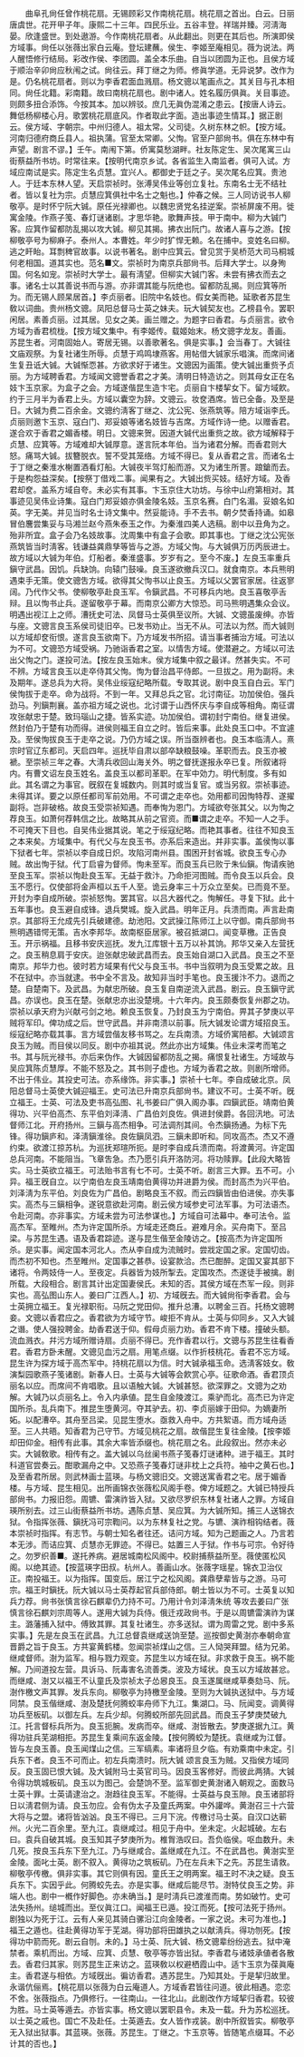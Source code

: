 <!-- { "loadSidebar": true } -->
　　曲阜孔尙任曾作桃花扇。无锡顾彩又作南桃花扇。桃花扇之首出。白云。日丽唐虞世。花开甲子年。康熙二十三年。四民乐业。五谷丰登。祥瑞并臻。河淸海晏。欣逢盛世。到处遨游。今作南桃花扇者。从此翻出。则更在其后也。所演即侯方域事。尙任以张薇出家白云庵。登坛建蘸。侯生、李姬至庵相见。薇为说法。两人醒悟修行结局。彩改作侯、李团圆。盖全本乐曲。自当以团圆为正也。且侯方域于顺治辛卯尙应秋闱之试。尙往云。拜丁继之为师。修眞学道。无异说梦。改作为是。仍名桃花扇者。则以为李香君面血溅扇。杨文骢以笔画点之。其关目与孔本相同。尙任北籍。彩南籍。故曰南桃花扇也。剧中诸人。姓名履历俱眞。关目事迹。则颇多扭合添饰。今按其本。加以辨驳。庶几无眞伪混淆之患云。【按唐人诗云。舞低杨柳楼心月。歌罢桃花扇底风。作者取此字面。造出事迹生情耳。】据正剧云。侯方域、字朝宗。中州归德人。祖太常。父司徒。久树东林之帜。【按方域。河南归德府商丘县人。祖执蒲。官至太常卿。父恂。官至户部尙书。俱在东林中有声望。剧言不谬。】壬午。南闱下第。侨寓莫愁湖畔。社友陈定生、吴次尾寓三山街蔡益所书坊。时常往来。【按明代南京乡试。各省监生入南监者。俱可入试。方域应南试是实。陈定生名贞慧。宜兴人。都御史于廷之子。吴次尾名应箕。贵池人。于廷本东林人望。天启崇祯时。张溥吴伟业等创立复社。东南名士无不结社者。皆以复社为宗。贞慧应箕俱社中名士之魁也。】仲春之候。三人同访说书人柳敬亭。是时怀宁阮大铖。原任光禄卿也。以魏忠贤党名挂逆案。崇祯屏废不用。徙寓金陵。作燕子笺、春灯谜诸剧。才思华艳。歌舞声技。甲于南中。柳为大铖门客。应箕作留都防乱揭以攻大铖。柳见其揭。拂衣出阮门。故诸人喜与之游。【按柳敬亭号为柳麻子。泰州人。本曹姓。年少时犷悍无赖。名在捕中。变姓名曰柳。逃之盰眙。耳剽稗官故事。以说书著名。剧中应箕云。曾见赏于吴桥范大司马桐城何老相国。道其实也。范名■文。崇祯时为南京兵部尙书。后拜大学士。以身殉国。何名如宠。崇祯时大学士。最有淸望。但柳实大铖门客。未尝有拂衣而去之事。诸名士以其善说书而与游。亦非谓其能与阮绝也。留都防乱揭。则应箕等所为。而无锡人顾杲居首。】李贞丽者。旧院中名妓也。假女美而艳。延歌者苏昆生敎以词曲。贵州杨文骢。凤阳总督马士英之妹夫。玩大铖契友也。乙榜县令。罢职闲居。素善贞丽。过其居。见女之美。画兰赠之。为题字曰香君。与贞丽言。欲令方域为香君梳栊。【按方域文集中。有李姬传。载姬始末。杨文骢字龙友。善画。苏昆生者。河南固始人。寄居无锡。以善歌著名。俱是实事。】会当春丁。大铖往文庙观祭。为复社诸生所辱。贞慧于鸡鸣埭燕客。用帖借大铖家乐唱演。而席间诸生复丑诋大铖。大铖惭恧甚。方欲求好于诸生。文骢因为画策。使大铖出重赀予贞丽。为方域聘香君。方域闻文骢誉香君之才美。淸明日特造访之。则其母女正在名妓卞玉京家。为盒子之会。方域遂偕昆生造卞宅。贞丽自卞楼挈女下。留方域飮。约于三月半为香君上头。方域以囊空为辞。文骢云。妆奁酒席。皆已全备。及至是日。大铖为费二百余金。文骢约淸客丁继之、沈公宪、张燕筑等。陪方域诣李氏。贞丽则邀卞玉京、寇白门、郑妥娘等诸名妓皆与吉席。方域作诗一绝。以赠香君。遂合欢于香君之媚香楼。明日。文骢来贺。因道大铖代出重赀之故。欲方域解释于贞慧、应箕等。方域难却大铖厚意。遂言阮本年伯。当为诸君分解。而香君则大怒。痛骂大铖。拔簪脱衣。誓不受其笼络。方域不得已。复从香君之言。而诸名士于丁继之秦淮水榭置酒看灯船。大铖夜半驾灯船而游。又为诸生所詈。踉鎗而去。于是构怨益深矣。【按祭丁借戏二事。闻果有之。大铖出赀买妓。结好方域。及香君却奁。盖系方域自夸。未必实有其事。卞玉京住大功坊。与徐中山府第相对。其事迹见吴伟业诗集。寇白门郑妥娘亦俱金陵名妓。玉京名赛。白门名湄。妥娘名如英。字无美。并见当时名士诗文集中。然妥能诗。手不去书。朝夕焚香持诵。如皋冒伯麐尝集妥与马湘兰赵今燕朱泰玉之作。为秦淮四美人选稿。剧中以丑角为之。殆非所宜。盒子会乃名妓故事。沈周集中有盒子会歌。即其事也。丁继之沈公宪张燕筑皆当时淸客。钱谦益龚鼎孳等皆与之游。方域父恂。与大铖俱万历丙辰进士。故方域以大铖为年伯。灯船者。秦淮盛事。岁岁有之。至今不废。】左良玉率重兵鎭守武昌。因饥。兵缺饷。向辕门鼓噪。良玉遂欲撤兵汉口。就食南京。本兵熊明遇束手无策。使文骢吿方域。欲得其父恂书以止良玉。方域以父罢官家居。往返寥阔。乃代作父书。使柳敬亭赴良玉军。令鎭武昌。不可移兵内地。良玉喜敬亭舌辩。且以恂书止兵。遂留敬亭于幕。而南京公卿方大惊恐。司马熊明遇集众会议。明遇出视江上之师。漕抚史可法、凤督马士英俱至议所。大铖、文骢虽废绅。亦皆与座。文骢言良玉系侯司徒旧卒。已发书劝止。当无不从。可法以为然。而大铖则以方域却奁衔恨。遂言良玉欲南下。乃方域发书所招。请当事者捕治方域。可法以为不可。文骢恐方域受祸。乃驰诣香君之室。以情吿方域。使潜避之。方域以可法出父恂之门。遂投可法。【按左良玉始末。侯方域集中叙之最详。然甚失实。不可不辨。方域言良玉以走卒侍其父恂。恂为督治昌平侍郎。一旦拔之。用为副将。未及期年。遂总兵为大将。吴伟业绥寇纪略所载。专取其说。剧中良玉自白云。军门侯恂拔于走卒。命为战将。不到一年。又拜总兵之官。北讨南征。功加侯伯。强兵劲马。列鎭荆襄。盖亦祖方域之说也。北讨谓于山西怀庆与李自成等相角。南征谓攻张献忠于楚。致玛瑙山之捷。皆系实迹。功加侯伯。谓初封宁南伯。继复进侯。然封伯乃于楚有功而得。进侯则福王自立之时。皆后来事。此处良玉口中。不宜遽及。至侯恂拔良玉于走卒之说。乃仍方域之误。所当亟辨者也。良玉本临淸人。熹宗时官辽东都司。天启四年。巡抚毕自肃以部卒缺粮鼓噪。革职而去。良玉亦被褫。至崇祯三年之春。大淸兵收回山海关外。明之督抚遂报永卒已复。所叙诸将内。有曹文诏左良玉姓名。盖良玉以都司革职。在军中効力。明代制度。多有如此。其名谓之为事官。旣叙在复城数内。则其时或当复官。或当另叙。崇祯事迹。未得其详。要之以原任都司军前効用。不可谓之走卒也。効用都司因恂特荐、遂擢副将。岂非破格。故良玉受崇祯知遇。而奉恂为恩门。方域欲夸张其父。以为恂之荐良玉。如萧何荐韩信之比。故略其从前之官资。而■谓之走卒。不知一人之手。不可掩天下目也。自吴伟业据其说。笔之于绥寇纪略。而艳其事者。往往不知良玉之本来矣。方域集中。有代父与左良玉书。亦系后来造出。并非实事。盖侯恂以事下狱者七年。崇祯以李自成日炽。攻陷河南州县。围困开封省城。欲良玉专心办贼。故出恂于狱。代丁启睿为督师。恂未至军。而良玉兵已败亍朱仙鎭。恂请疾驰至良玉军。崇祯以恂赴良玉军。无益于救汴。乃命拒河图贼。而令良玉以兵会。良玉不愿行。仅使部将金声桓以五千人至。诡云身率三十万众立至矣。已而竟不至。开封为李自成所破。崇祯怒恂。罢其官。以吕大器代之。恂解任。寻复下狱。此十五年事也。良玉避自成锋。退兵樊城。旋入武昌。明年正月。兵溃而南。声言赴南京。其部将王允成先引兵破建德。劫池阳。文武操江陈师江上以守御。南兵部尙书熊明遇错愕无策。吉水李邦华。故南枢臣居家。被召抵湖口。闻变草檄。正告良玉。开示祸福。且移书安庆巡抚。发九江库银十五万以补其饷。邦华又亲入左营抚之。良玉稍息肩于安庆。迨张献忠破武昌而去。良玉始自湖口入武昌。良玉之不至南京。邦华力也。彼时若方域果有代父与良玉书。书中当叙明为良玉受累之故。且不在狱中。亦当就逮。书中全不言及。故知非当时手笔也。良玉援汴不力。退而之楚。自楚南下。及武昌。为献忠所破。良玉复自南逆流入武昌。剧云。良玉鎭守武昌。亦误也。良玉在楚。张献忠亦出没楚境。十六年内。良玉颇奏恢复州郡之功。崇祯以承天府为兴献弓剑之地。赖良玉恢复。乃封良玉为宁南伯。畀其子梦庚以平贼将军印。俾功成之后。世守武昌。并非南溃以前事。阮大铖发论谓方域招良玉。绥寇纪略亦载其事。言方域尝偕友移书骂之。左兵南溃。方域侨寓陪都。大铖颂言良玉为贼。而目侯以同反。剧中亦祖其说。然此亦出方域集。伟业未深考而笔之书。其与阮光禄书。亦后来伪作。大铖因留都防乱之揭。痛恨复社诸生。方域故与吴应箕陈贞慧厚。不能不怒及之。其书则子虚也。方域为香君之故。则剧所增师。不出于伟业。其投史可法。亦系缘饰。非实事。】崇祯十七年。李自成破北京。凤阳总督马士英使大铖迎福王。史可法已升南京兵部尙书。建议不可。士英不听。旣立福王。士英、可法及吏书高弘图、礼书姜曰广俱入阁办事。四鎭武臣。靖南伯黄得功、兴平伯高杰、东平伯刘泽淸、广昌伯刘良佐。俱进封侯爵。各回汛地。可法督师江北。开府扬州。三鎭与高杰相争。可法调剂其间。令杰鎭扬通。为标下先锋。得功鎭庐和。泽淸鎭淮徐。良佐鎭凤泗。三鎭未即听和。同攻高杰。杰又不遵约束。欲渡江掠苏杭。为巡抚郑瑄所扼。是时李自成兵溃而南。将渡黄河。许定国总兵河南。不能阻当。飞章吿急。杰乃愿引兵开洛防河。将功赎罪。【此段大略皆实。马士英欲立福王。可法贻书言有七不可。士英不听。剧言三大罪。五不可。小异。福王旣自立。以宁南伯左良玉靖南伯黄得功并进爵为侯。而封高杰为兴平伯。刘泽淸为东平伯。刘良佐为广昌伯。剧略良玉不叙。而云四鎭皆由伯进侯。亦失事实。高杰与三鎭相争。遂锐意欲赴河南。剧云侯方域参史可法军事。为可法语杰。令赴河南。亦非事实。方域未尝为可法参谋也。】方域自可法幕中。奉可法令。监高杰军。至睢州。杰为许定国所杀。方域走还商丘。避难月余。买舟南下。至吕梁。与苏昆生遇。语及香君踪迹。遂与昆生偕至金陵访之。【按高杰为许定国所杀。是实事。闻定国本河北人。杰从李自成为流贼时。尝戕定国之家。定国切齿。而杰初不知也。杰至睢州。定国事之甚恭。设宴款洽。杰已酣醉。定国又宴其部下诸将。令两妓侍一人。至夜定。兵器皆为妓所掣去。定国攻杰。杰遂徒手被擒。剧所载。大段相合。剧言其计出定国妻侯氏。未知的否。其侯方域在杰军一段。则非实也。高弘图山东人。姜曰广江西人。】初、方域旣去。而大铖尙衔李香君。会与士英拥立福王。复光禄职衔。马阮之党田仰。推升总漕。以聘金三百。托杨文骢聘妾。文骢以香君应之。香君欲为方域守节。峻拒不肯从。士英与仰同乡。又入大铖之谮。使人强投聘金。劫香君送于仰。假母贞丽力劝。香君不肯下楼。撞破头额。流血溅衣。幷污方域所赠诗扇。贞丽不得已。充作香君以行。文骢与苏昆生往看香君。香君方卧未醒。文骢见血污之扇。用笔点缀。以作折枝桃花。香君不忘方域。昆生许为探方域于高杰军中。持桃花扇以为信。时大铖承福玉命。选淸客妓女。敎演梨园歌燕子笺诸剧。新春人日。士英与大铖等会飮赏心亭。征歌命酒。香君顶贞丽名以应。而席间不肯唱歌。且以语触大铖。大铖甚怒。欲深罪之。文骢为之劝解。大铖乃以贞丽名上。令入内承値。昆生自金陵渡江。乘驴而北。高杰已为许定国所杀。乱兵南下。推昆生堕黄河。夺其驴去。初、李贞丽嫁于田仰。为嫡妻所妬。以配漕卒。其舟至吕梁。见昆生堕水。亟救入舟中。方共絮语。而方域舟适至。三人共晤。知香君为己守节。方域见桃花之扇。故偕昆生复往金陵。【按李姬却田仰金。相传有此事。其余大率皆添缀也。桃花扇之名。此段叙出。然亦未必实。大铖敎歌。相传有之。盖大铖以乌丝阑书燕子笺春灯谜诸种。进于福王。其时科道官尝奏云。酣歌漏舟之中。又恐燕子笺春灯谜非枕上之兵符。袖中之黄石也。】及至香君所居。则武林画士蓝瑛。与杨文骢旧交。文骢送寓香君之宅。居于媚香楼。与方域、昆生相见。出所画锦衣张薇松风阁手卷。俾方域题之。大铖已特授兵部尙书。力报旧怨。周镳、雷演祚皆入狱。又欲尽罗织东林复社诸人之罪。方域自瑛所别去。过三山街蔡益所书坊。遇陈贞慧、吴应箕。为大铖所知。捕三人送锦衣狱。令指挥张薇、鎭抚冯可宗鞫问。以为东林复社之党。与镳、演祚相钩结者。薇本崇祯时指挥。有志节。与朝士知名者往还。诘问方域。知为己题画之人。乃言若本无涉。而诘应箕、贞慧亦无罪迹。不得已。姑置三人于狱。作书与可宗。令好待之。勿罗织善■。遂托养病。避居城南松风阁中。校尉捕蔡益所至。薇使匿松风阁。以绝其迹。【按蓝瑛字田叔。杭州人。善画山水。张薇字瑶星。锦衣卫治仪正。南投福王。以为指挥。国变后。居江宁之松风阁。龚鼎孽辈皆与之游。马可宗。福王时鎭抚。阮大铖以马士英荐起官兵部侍郎。朝士皆以为不可。士英复以知兵力荐。尙书张慎言徐石麒辈仍力持不可。乃用计令刘泽淸朱统 等攻去姜曰广张慎言徐石麒刘宗周等人。遂用大铖为兵侍。俄迁戎政尙书。于是以周镳雷演祚为谋主。潞藩捕入狱中。傅致其罪。其复社诸生。亦多送狱。谓为周雷之党。剧中多系实事。】先是左良玉在武昌。九江总督袁继咸送饷至楚。巡按御史黄澍亦奉朝命宣晋爵之旨于良玉。方共宴黄鹤楼。忽闻崇祯煤山之信。三人恸哭拜盟。结为兄弟。继咸督师。澍为监军。相与戮力观变。苏昆生以方域在狱。非求救于良玉。祸不能解。乃间道投左营。具诉马、阮毒害名流善类。波及方域状。良玉以方域故甚忿。而继咸、澍又以福王不认童氏及崇祯太子怂惥良玉。良玉遂属继咸草奏劾马、阮。澍作檄文声其罪。发兵东向。柳敬亭为持檄至金陵。至则为大铖执送狱中。与方域同禁。良玉偕继咸、澍及楚抚何腾蛟率舟师下九江。集湖口。马、阮闻变。调黄得功兵至板矶。以御左兵。左兵少却。何腾蛟所部先回武昌。而良玉子梦庚焚破九江。托言督标兵所为。良玉扼腕。发病而卒。继咸、澍皆散去。梦庚遂据九江。黄得功驻兵芜湖相拒。苏昆生复乘间东返金陵。【按何腾蛟为楚抚。袁继咸为江督。皆与左良玉善。良玉闻煤山之信。三军缟素。率诸将旦夕临。有劝乘南中未定。引兵东下者。良玉不可而止。初左兵南溃时。阮大铖 颂言良玉为贼。又指侯方域同反。良玉固已恨大铖。及大铖附马士英官司马。因良玉客修好。而彼此两猜。大铖令得功筑城板矶。良玉以为图己。会楚饷不至。监军御史黄澍诸入朝观之。面数马士英十罪。士英请逮治之。澍趋往良玉军。不能得。士英益与良玉隙。良玉诸部将日以淸君侧为请。良玉勿应。会有伪太子及童氏两案。中外讙哗。黄澍召三十六营大将与之盟。诸将皆汹汹。良玉不得已。三月下浣。传檄讨马士英。自汉口达蕲州。火光二百余里。至九江。袁继咸过。相见于舟中。坐未定。火起城破。左右曰。袁兵自破其城。良玉知其子梦庚所为。椎胷浩叹曰。吾负临侯。呕血数升。未几死。按良玉兵东下至九江。乃与继咸合。盖继咸在九江。不在武昌也。黄澍实至金陵。面叱士英。剧不叙入。黄得功之筑板矶。乃在左兵未下之先。苏昆生请救。柳敬亭传檄。俱非实事。其它则俱有因。童氏王之明两案。福王时不决之疑。良玉兵东下。实因乎此。何腾蛟先去。亦是实事。继咸后能尽节。澍特仗良玉之势。非端人也。剧中一槪作好脚色。亦未确当。】是时淸兵已渡淮而南。势如破竹。史可法失扬州。缒城而出。至仪眞江口。闻福王已遁。投江而死。【按可法死于扬州。剧独以为死于江。云有人亲见其骑白骡沿江向金陵者。一家之说。未可为准也。】福王之遁也。往赴黄得功军于芜湖。得功部将田雄执之以献淸兵。得功刎死。【按得功中箭而死。剧云自刎。未的。】马士英、阮大铖、杨文骢辈纷纷逃去。狱中淹禁者。乘机而出。方域、应箕、贞慧、敬亭等亦皆出狱。李香君与诸妓承値者各散去。香君归其家。则苏昆生正来访之。蓝瑛敎以权避栖霞山中。适卞玉京为葆眞庵主。香君遂与相依。方域旣出。徧访香君。遇苏昆生。乃知其处。于是挈归故里。永谐伉俪焉。【桃花扇以张薇为白云庵道人。方域香君皆往问道。彼此相遇。恋恋不舍。张薇指点。乃俱修行。一往南山。一往北山。此剧改作方域挈归香君。较彼为胜。马士英等遁去。亦皆实事。杨文骢以罢职县令。未及一载。升为苏松巡抚。以士英之戚也。国亡不及赴任。士英遁去。女人皆作戎装。剧中所叙皆实。柳敬亭无入狱出狱事。其蓝瑛。张薇。苏昆生。丁继之。卞玉京等。皆随笔点缀耳。不必计其的否也。】 

